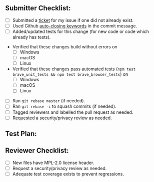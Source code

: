 ## Submitter Checklist:

- [ ] Submitted a [ticket](https://github.com/brave/brave-browser/issues) for my issue if one did not already exist.
- [ ] Used Github [auto-closing keywords](https://help.github.com/articles/closing-issues-via-commit-messages/) in the commit message.
- [ ] Added/updated tests for this change (for new code or code which already has tests).
- Verified that these changes build without errors on
  - [ ] Windows
  - [ ] macOS
  - [ ] Linux
- Verified that these changes pass automated tests (`npm test brave_unit_tests && npm test brave_browser_tests`) on
  - [ ] Windows
  - [ ] macOS
  - [ ] Linux
- [ ] Ran `git rebase master` (if needed).
- [ ] Ran `git rebase -i` to squash commits (if needed).
- [ ] Tagged reviewers and labelled the pull request as needed.
- [ ] Requested a security/privacy review as needed.

## Test Plan:


## Reviewer Checklist:

- [ ] New files have MPL-2.0 license header.
- [ ] Request a security/privacy review as needed.
- [ ] Adequate test coverage exists to prevent regressions.
